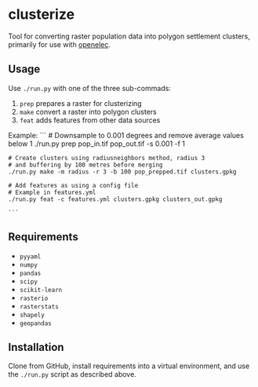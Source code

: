 # clusterize

Tool for converting raster population data into polygon settlement clusters, primarily for use with [openelec](https://github.com/carderne/openelec).

## Usage
Use `./run.py` with one of the three sub-commads:
1. `prep` prepares a raster for clusterizing
2. `make` convert a raster into polygon clusters
3. `feat` adds features from other data sources

Example:
    ```
    # Downsample to 0.001 degrees and remove average values below 1
    ./run.py prep pop_in.tif pop_out.tif -s 0.001 -f 1

    # Create clusters using radiusneighbors method, radius 3
    # and buffering by 100 metres before merging
    ./run.py make -m radius -r 3 -b 100 pop_prepped.tif clusters.gpkg

    # Add features as using a config file
    # Example in features.yml
    ./run.py feat -c features.yml clusters.gpkg clusters_out.gpkg

    ```

## Requirements
- `pyyaml`
- `numpy`
- `pandas`
- `scipy`
- `scikit-learn`
- `rasterio`
- `rasterstats`
- `shapely`
- `geopandas`

## Installation
Clone from GitHub, install requirements into a virtual environment, and use the `./run.py` script as described above.

